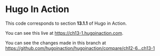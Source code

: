 Hugo In Action
===============

This code corresponds to section **13.1.1** of Hugo in Action.

You can see this live at https://ch13-1.hugoinaction.com.

You can see the changes made in this branch at https://github.com/hugoinaction/hugoinaction/compare/ch12-6...ch13-1

